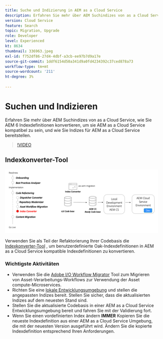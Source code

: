 ```yaml
---
title: Suche und Indizierung in AEM as a Cloud Service
description: Erfahren Sie mehr über AEM Suchindizes von as a Cloud Service, wie Sie AEM 6 Indexdefinitionen konvertieren und wie Sie Indizes bereitstellen.
version: Cloud Service
feature: Search
topic: Migration, Upgrade
role: Developer
level: Experienced
kt: 8634
thumbnail: 336963.jpeg
exl-id: f752df86-27d4-4dbf-a3cb-ee97b7d9a17e
source-git-commit: 1ddf6154d50a341d9a0fd4234392c37ced878a73
workflow-type: tm+mt
source-wordcount: '211'
ht-degree: 3%

---
```


# Suchen und Indizieren

Erfahren Sie mehr über AEM Suchindizes von as a Cloud Service, wie Sie AEM 6 Indexdefinitionen konvertieren, um sie AEM as a Cloud Service kompatibel zu sein, und wie Sie Indizes für AEM as a Cloud Service bereitstellen.

>[!VIDEO](https://video.tv.adobe.com/v/336963/?quality=12&learn=on)

## Indexkonverter-Tool

![Indexkonverter-Tool](./assets/index-converter.png)

Verwenden Sie als Teil der Refaktorierung Ihrer Codebasis die [Indexkonverter-Tool](https://github.com/adobe/aio-cli-plugin-aem-cloud-service-migration#command-aio-aem-migrationindex-converter) , um benutzerdefinierte Oak-Indexdefinitionen in AEM as a Cloud Service kompatible Indexdefinitionen zu konvertieren.

### Wichtigste Aktivitäten

* Verwenden Sie die [Adobe I/O Workflow Migrator](https://github.com/adobe/aio-cli-plugin-aem-cloud-service-migration#command-aio-aem-migrationindex-converter) Tool zum Migrieren von Asset-Verarbeitungs-Workflows zur Verwendung der Asset compute-Microservices.
* Richten Sie eine [lokale Entwicklungsumgebung](https://experienceleague.adobe.com/docs/experience-manager-learn/cloud-service/local-development-environment-set-up/overview.html?lang=de) und stellen die angepassten Indizes bereit. Stellen Sie sicher, dass die aktualisierten Indizes auf dem neuesten Stand sind.
* Stellen Sie die aktualisierte Codebasis in einer AEM as a Cloud Service Entwicklungsumgebung bereit und fahren Sie mit der Validierung fort.
* Wenn Sie einen vordefinierten Index ändern **IMMER** Kopieren Sie die neueste Indexdefinition aus einer AEM as a Cloud Service Umgebung, die mit der neuesten Version ausgeführt wird. Ändern Sie die kopierte Indexdefinition entsprechend Ihren Anforderungen.